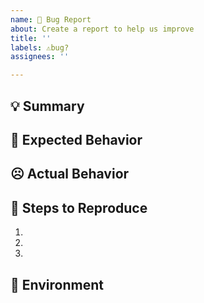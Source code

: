```yaml
---
name: 🐛 Bug Report
about: Create a report to help us improve
title: ''
labels: ⚠️bug?
assignees: ''

---
```

<!--- このリポジトリのReadmeに書かれている独自仕様以外に関してはfolk元であるmei23/misskeyに報告願います。 -->

## 💡 Summary

<!-- Tell us what the bug is -->

## 🙂 Expected Behavior

<!--- Tell us what should happen -->

## ☹️ Actual Behavior

<!--- Tell us what happens instead of the expected behavior -->

## 📝 Steps to Reproduce

1.
2.
3.

## 📌 Environment

<!-- Tell us where on the platform it happens -->

